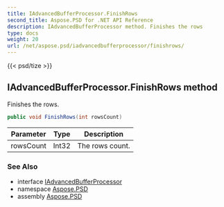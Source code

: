 ```yaml
---
title: IAdvancedBufferProcessor.FinishRows
second_title: Aspose.PSD for .NET API Reference
description: IAdvancedBufferProcessor method. Finishes the rows
type: docs
weight: 20
url: /net/aspose.psd/iadvancedbufferprocessor/finishrows/
---
```

{{< psd/tize >}}
## IAdvancedBufferProcessor.FinishRows method

Finishes the rows.

```csharp
public void FinishRows(int rowsCount)
```

| Parameter | Type | Description |
| --- | --- | --- |
| rowsCount | Int32 | The rows count. |

### See Also

* interface [IAdvancedBufferProcessor](../)
* namespace [Aspose.PSD](../../../aspose.psd/)
* assembly [Aspose.PSD](../../../)


